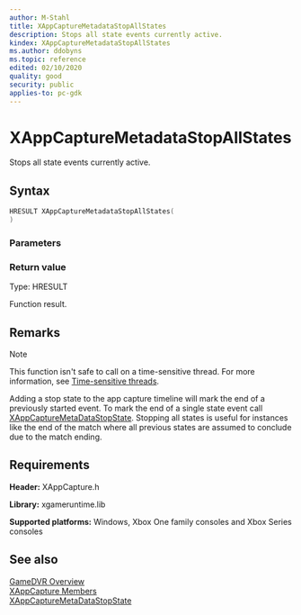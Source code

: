 ```yaml
---
author: M-Stahl
title: XAppCaptureMetadataStopAllStates
description: Stops all state events currently active.
kindex: XAppCaptureMetadataStopAllStates
ms.author: ddobyns
ms.topic: reference
edited: 02/10/2020
quality: good
security: public
applies-to: pc-gdk
---
```


# XAppCaptureMetadataStopAllStates  

Stops all state events currently active.  

## Syntax  
  
```cpp
HRESULT XAppCaptureMetadataStopAllStates(  
)  
```  
  
### Parameters  
  
  
### Return value
Type: HRESULT
  
Function result.  
  
## Remarks  > [!NOTE]
> This function isn't safe to call on a time-sensitive thread. For more information, see [Time-sensitive threads](../../../../system/overviews/time-sensitive-threads.md).  
  
Adding a stop state to the app capture timeline will mark the end of a previously started event. To mark the end of a single state event call [XAppCaptureMetaDataStopState](xappcapturemetadatastopstate.md). Stopping all states is useful for instances like the end of the match where all previous states are assumed to conclude due to the match ending.
  
## Requirements  
  
**Header:** XAppCapture.h
  
**Library:** xgameruntime.lib
  
**Supported platforms:** Windows, Xbox One family consoles and Xbox Series consoles  
  
## See also  
[GameDVR Overview](../../../../system/overviews/gamedvr-broadcast.md)  
[XAppCapture Members](../xappcapture_members.md)  
[XAppCaptureMetaDataStopState](xappcapturemetadatastopstate.md)  
  
